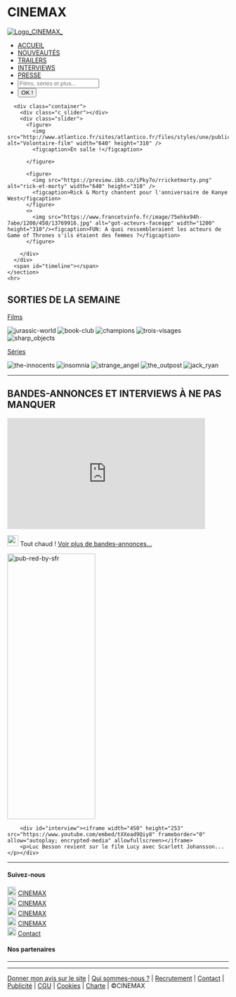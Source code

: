 # CINEMAX
<html>

<head>
  <title>CINEMAX</title>
</head>

<body>
  <div id="logo"><a href="http://cinemax.fr"><img src="http://i2.wp.com/www.projectcasting.com/wp-content/uploads/2014/11/cinemax.jpg" alt="Logo_CINEMAX_" border="0"></a>
  </div>
  <nav>
    <ul>
      <li><a href="http://cinemax.fr/">ACCUEIL</a></li>
      <li><a href="http://cinemax.fr/nouveautes">NOUVEAUTÉS</a></li>
      <li><a href="http://cinemax.fr/trailers">TRAILERS</a></li>
      <li><a href="http://cinemax.fr/interviews">INTERVIEWS</a></li>
      <li><a href="http://cinemax.fr/presse">PRESSE</a></li>
      <li><input type="search" placeholder="Films, séries et plus..." name="the_search"></li>
      <li><input type="submit" name="recherche" value="OK !"/></li>
    </ul>
  </nav>

  <div id="bloc">
    <section id="slideshow">

      <div class="container">
        <div class="c_slider"></div>
        <div class="slider">
          <figure>
            <img src="http://www.atlantico.fr/sites/atlantico.fr/files/styles/une/public/images/2018/06/atlanti_culture_2.jpg" alt="Volontaire-film" width="640" height="310" />
            <figcaption>En salle !</figcaption>

          </figure>

          <figure>
            <img src="https://preview.ibb.co/iPky7o/rricketmorty.png" alt="rick-et-morty" width="640" height="310" />
            <figcaption>Rick & Morty chantent pour l'anniversaire de Kanye West</figcaption>
          </figure>
          <>
            <img src="https://www.francetvinfo.fr/image/75ehkv94h-7abe/1200/450/13769916.jpg" alt="got-acteurs-faceapp" width="1200" height="310"/><figcaption>FUN: A quoi ressembleraient les acteurs de Game of Thrones s'ils étaient des femmes ?</figcaption>
          </figure>

        </div>
      </div>
      <span id="timeline"></span>
    </section>
    <hr>
    
<div id="contenu">
<section>
<div id="sorties"><h2>SORTIES DE LA SEMAINE</h2></div>
  <div id="affiches">
    <a href="http://cinemax.fr/films"><p>Films</p></a> 
<img src="https://image.ibb.co/gQWV3T/jurrsassscc.jpg" alt="jurassic-world">
<img src="https://image.ibb.co/jxgxiT/bookclub.jpg" alt="book-club">
<img src="https://image.ibb.co/f0tciT/champsss.jpg" alt="champions">
<img src="https://image.ibb.co/eLfZV8/1492106_jpg_c_150_200_x_f_jpg_q_x_xxyxx.jpg" alt="trois-visages">
  <img src="" alt="sharp_objects">
    <a href="http://cinemax.fr/series"><p>Séries</p></a>
  <img src="https://image.ibb.co/g54pDT/3841278_jpg_c_216_288_x_o_logo_netflix_n_png_SE_5_f_png_q_x_xxyxx.png" alt="the-innocents">
<img src="https://image.ibb.co/cnaUDT/insomnia.jpg" alt="insomnia">
  <img src="https://image.ibb.co/kps6So/strange_angel.jpg" alt="strange_angel">
<img src="https://image.ibb.co/j12jDT/the_outpost.jpg" alt="the_outpost">
<img src="https://image.ibb.co/bG9gtT/jack_ryan.jpg" alt="jack_ryan">
</div>
</section>
</div>
    <hr>
    <div id="contenu2">
      <section>
        <div id="bandes"><h2>BANDES-ANNONCES ET INTERVIEWS À NE PAS MANQUER</h2></div>
        <div id="bd"><iframe width="450" height="253" src="https://www.youtube.com/embed/vvz8DA9-pas" frameborder="0" allow="autoplay; encrypted-media" allowfullscreen></iframe><p><img src="https://image.ibb.co/n6xn08/sdfdsfsfsdfsdf.jpg" alt="smiley-choque" width="25" height="25"> Tout chaud ! <a href="http://cinemax.fr/films/recent">Voir plus de bandes-annonces...</a></p></div>
        <div id="pub">
<img src="https://image.ibb.co/k5DV3T/pubd.png" alt="pub-red-by-sfr" width="200" height="605"></div>
        
        <div id="interview"><iframe width="450" height="253" src="https://www.youtube.com/embed/tXXead9Qiy8" frameborder="0" allow="autoplay; encrypted-media" allowfullscreen></iframe>
        <p>Luc Besson revient sur le film Lucy avec Scarlett Johansson...</p></div>
</section>
    </div>
  <hr>  
<footer>
<section>  
<div id="suivez">
  
<h4>Suivez-nous</h4>
  
<div id="reseaux">
  
<div id="facebook">
  
<a href="http://facebook.com" target="_blank">
<img src="http://www.icone-png.com/png/3/3086.png" alt="CINEMAX sur Facebook" width="20" height="20"/></a>
<a href="http://facebook.com" target="_blank">CINEMAX</a>
</div>
  
<div id="twitter">
<a href="http://twitter.com" target="_blank">
<img src="https://cdn.icon-icons.com/icons2/99/PNG/512/twitter_socialnetwork_17445.png" alt="CINEMAX sur Twitter" width="20" height="20"/></a>
<a href="http://twitter.com" target="_blank">CINEMAX</a>
</div>
  
<div id="instagram">
<a href="http://instagram.com" target="_blank">
<img src="http://www.medias-catholiques.fr/images/instagram/image" alt="CINEMAX sur Instagram" width="20" height="20"/></a>
<a href="http://instagram.com" target="_blank">CINEMAX</a>
</div>
  
<div id="youtube">
<a href="http://youtube.com" target="_blank">
<img src="https://cdn.icon-icons.com/icons2/836/PNG/512/Youtube_icon-icons.com_66802.png" alt="CINEMAX sur Youtube" width="20" height="20"/></a>
<a href="http://youtube.com" target="_blank">CINEMAX</a>
</div>
  
<div id="courrier">
<a href="http://cinemax.fr/service/contact" target="_blank">
<img src="https://png.pngtree.com/element_origin_min_pic/16/10/07/1757f76ecf79872.jpg" alt="Contactez CINEMAX" width="20" height="20"/></a>
<a href="http://cinemax.fr/service/contact" target="_blank">Contact</a>
</div>
</div>
    </div>
  
<div id="partenaires">
  
<h4>Nos partenaires</h4>
  
<div id="entreprises">

<div class="img" style="background-image:url('https://www.usine-digitale.fr/mediatheque/2/6/7/000168762_homePageUne/allocine.jpg');"></div>
  
<div class="img" style="background-image:url('http://chacunsoncourt.eu/wp-content/uploads/2017/08/UGC-pantone-VECT-Convertiversion-bleu.png');">
</div>
  
<div class="img" style="background-image:url('https://acces-ce.fr/2734-large_default/mk2-cinema.jpg');">
</div>
  
<div class="img" style="background-image:url('https://upload.wikimedia.org/wikipedia/commons/thumb/6/69/IMDB_Logo_2016.svg/1200px-IMDB_Logo_2016.svg.png');">
</div>
  
<div class="img" style="background-image:url('https://i1.wp.com/musiquesactuelles.net/wp-content/uploads/2017/11/telerama_nouveau-logo.jpg?resize=750%2C400');"></div>
  
</div>
  
</div>
<hr>
<hr>  
<div id="autre"><a href="http://cinemax.fr/service/feedback">Donner mon avis sur le site</a> | <a href="http://cinemax.fr/service/a-propos">Qui sommes-nous ?</a> | <a href="http://cinemax.fr/service/recrutement">Recrutement</a> |
 <a href="http://cinemax.fr/service/contact">Contact</a> |
<a href="http://cinemax.fr/service/pub">Publicité</a> |
<a href="http://cinemax.fr/service/cgu">CGU</a> |
<a href="http://cinemax.fr/service/cookies">Cookies</a> |
<a href="http://cinemax.fr/service/charte">Charte</a> | ©CINEMAX
</div>
</section>
</footer>
</div>
</body>
</html>
